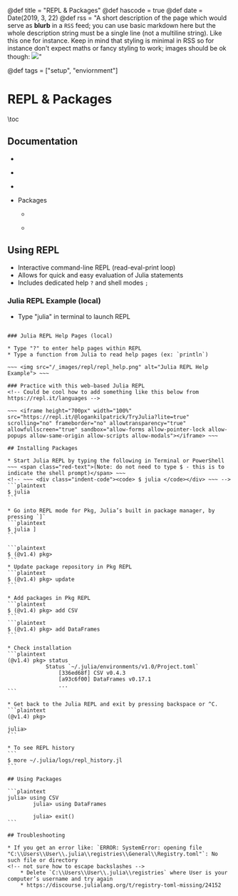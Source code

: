 @def title = "REPL & Packages"
@def hascode = true
@def date = Date(2019, 3, 22)
@def rss = "A short description of the page which would serve as **blurb** in a `RSS` feed; you can use basic markdown here but the whole description string must be a single line (not a multiline string). Like this one for instance. Keep in mind that styling is minimal in RSS so for instance don't expect maths or fancy styling to work; images should be ok though: ![](https://upload.wikimedia.org/wikipedia/en/3/32/Rick_and_Morty_opening_credits.jpeg)"

@def tags = ["setup", "enviornment"]

# REPL & Packages

\toc

## Documentation
* ~~~ <a href="https://juliadocs.github.io/Julia-Cheat-Sheet/" target="_blank">Julia Cheat Sheet</a> ~~~ (see REPL and Package Management)
* ~~~ <a href="https://docs.julialang.org/en/v1/stdlib/REPL/" target="_blank">Julia REPL</a> ~~~ 
* ~~~ <a href="https://docs.julialang.org/en/v1/stdlib/Pkg/index.html" target="_blank">Julia Pkg</a> ~~~ 
* Packages
    * ~~~ <a href="https://juliadata.github.io/CSV.jl/stable/" target="_blank">CSV.jl</a> ~~~ 
    * ~~~ <a href="https://juliadata.github.io/DataFrames.jl/stable/" target="_blank">DataFrames.jl</a> ~~~

## Using REPL

* Interactive command-line REPL (read-eval-print loop)
* Allows for quick and easy evaluation of Julia statements
* Includes dedicated help `?` and shell modes `;`

### Julia REPL Example (local)

* Type "julia" in terminal to launch REPL

~~~ <img src="/_images/repl/repl_ex.png" alt="Julia REPL Example"> ~~~

### Julia REPL Help Pages (local)

* Type "?" to enter help pages within REPL
* Type a function from Julia to read help pages (ex: `println`)

~~~ <img src="/_images/repl/repl_help.png" alt="Julia REPL Help Example"> ~~~

### Practice with this web-based Julia REPL
<!-- Could be cool how to add something like this below from https://repl.it/languages -->

~~~ <iframe height="700px" width="100%" src="https://repl.it/@logankilpatrick/TryJulia?lite=true" scrolling="no" frameborder="no" allowtransparency="true" allowfullscreen="true" sandbox="allow-forms allow-pointer-lock allow-popups allow-same-origin allow-scripts allow-modals"></iframe> ~~~

## Installing Packages

* Start Julia REPL by typing the following in Terminal or PowerShell ~~~ <span class="red-text">(Note: do not need to type $ - this is to indicate the shell prompt)</span> ~~~
<!-- ~~~ <div class="indent-code"><code> $ julia </code></div> ~~~ -->
```plaintext
$ julia
```

* Go into REPL mode for Pkg, Julia’s built in package manager, by pressing `]`
```plaintext
$ julia ]
```

```plaintext
$ (@v1.4) pkg>
```
* Update package repository in Pkg REPL
```plaintext
$ (@v1.4) pkg> update
```

* Add packages in Pkg REPL
```plaintext
$ (@v1.4) pkg> add CSV
```
```plaintext
$ (@v1.4) pkg> add DataFrames
```

* Check installation
```plaintext
(@v1.4) pkg> status
            Status `~/.julia/environments/v1.0/Project.toml`
                [336ed68f] CSV v0.4.3
                [a93c6f00] DataFrames v0.17.1
                ...
```

* Get back to the Julia REPL and exit by pressing backspace or ^C.
```plaintext
(@v1.4) pkg>

julia>
```

* To see REPL history
```
$ more ~/.julia/logs/repl_history.jl
```

## Using Packages

```plaintext
julia> using CSV
		julia> using DataFrames

		julia> exit()
```

## Troubleshooting

* If you get an error like: `ERROR: SystemError: opening file "C:\\Users\\User\\.julia\\registries\\General\\Registry.toml"`: No such file or directory
<!-- not sure how to escape backslashes -->
    * Delete `C:\\Users\\User\\.julia\\registries` where User is your computer’s username and try again
    * https://discourse.julialang.org/t/registry-toml-missing/24152
